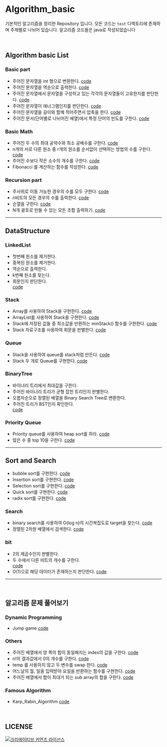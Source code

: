 # Algorithm_basic
기본적인 알고리즘을 정리한 Repository 입니다. 모든 코드는 `test` 디렉토리에 존재하며 주제별로 나뉘어 있습니다. 알고리즘 코드들은 java로 작성되었습니다

</br>

## Algorithm basic List

### Basic part
* 주어진 문자열을 int 형으로 변환한다. [code](https://github.com/JaeYeopHan/algorithm_basic_java/blob/master/src/test/java/algorithm/basic/StringParseToInt.java)
* 주어진 문자열을 역순으로 출력한다. [code](https://github.com/JaeYeopHan/algorithm_basic_java/blob/master/src/test/java/algorithm/basic/StringReverse.java)
* 주어진 문자열에서 문자열을 구성하고 있는 각각의 문자열들이 고유한지를 판단한다. [code](https://github.com/JaeYeopHan/algorithm_basic_java/blob/master/src/test/java/algorithm/basic/UniqueCharacterInString.java)
* 주어진 문자열이 애너그램인지를 판단한다. [code](https://github.com/JaeYeopHan/algorithm_basic_java/blob/master/src/test/java/algorithm/basic/IsAnagram.java)
* 주어진 문자열을 길이와 함께 적어주면서 압축을 한다. [code](https://github.com/JaeYeopHan/algorithm_basic_java/blob/master/src/test/java/algorithm/basic/CharacterCompressWithLength.java)
* 주어진 문서(단어별로 나뉘어진 배열)에서 특정 단어의 빈도를 구한다. [code](https://github.com/JaeYeopHan/algorithm_basic_java/blob/master/src/test/java/algorithm/basic/FrequencyStringInDocument.java)

### Basic Math
* 주어진 두 수의 최대 공약수와 최소 공배수를 구한다. [code](https://github.com/JaeYeopHan/algorithm_basic_java/blob/master/src/test/java/algorithm/basic/GcdAndGcm.java)
* n개의 서로 다른 원소 중 r개의 원소를 순서없이 선택하는 방법의 수를 구한다. [code](https://github.com/JaeYeopHan/algorithm_basic_java/blob/master/src/test/java/algorithm/basicMath/BasicCombination.java)
* 주어진 수보다 작은 소수의 개수를 구한다. [code](https://github.com/JaeYeopHan/algorithm_basic_java/blob/master/src/test/java/algorithm/basicMath/FindPrimeNumTest.java)
* Fibonacci 를 계산하는 함수를 작성한다. [code](https://github.com/JaeYeopHan/algorithm_basic_java/blob/master/src/test/java/algorithm/basicMath/Fibonacci.java)

### Recursion part
* 주사위로 이동 가능한 경우의 수를 모두 구한다. [code](https://github.com/JaeYeopHan/algorithm_basic_java/blob/master/src/test/java/algorithm/recursion/Dice.java)
* n비트의 모든 경우의 수를 출력한다. [code](https://github.com/JaeYeopHan/algorithm_basic_java/blob/master/src/test/java/algorithm/recursion/NBitWays.java)
* 순열을 구한다. [code](https://github.com/JaeYeopHan/algorithm_basic_java/blob/master/src/test/java/algorithm/recursion/Permutation.java)
* N개 괄호로 만들 수 있는 모든 조합 출력하기. [code](https://github.com/JaeYeopHan/algorithm_basic_java/blob/master/src/test/java/algorithm/recursion/BraceCombination.java)

---

## DataStructure
### LinkedList
* 첫번째 원소를 제거한다.
* 중복된 원소를 제거한다.
* 역순으로 출력한다.
* k번째 원소를 찾는다.
* 회문인지 판단한다.  
[code](https://github.com/JaeYeopHan/algorithm_basic_java/blob/master/src/test/java/datastructure/codeedlist/SinglecodeedListTest.java)

### Stack
* Array를 사용하여 Stack을 구현한다. [code](https://github.com/JaeYeopHan/algorithm_basic_java/blob/master/src/test/java/datastructure/stack/MyStackWithArrayTest.java)
* ArrayList를 사용하여 Stack을 구현한다. [code](https://github.com/JaeYeopHan/algorithm_basic_java/blob/master/src/test/java/datastructure/stack/MyStackWithArrayListTest.java)
* Stack에 저장된 값들 중 최소값을 반환하는 minStack() 함수를 구현한다. [code](https://github.com/JaeYeopHan/algorithm_basic_java/blob/master/src/test/java/datastructure/stack/MinimumStackTest.java)
* Stack 자료구조를 사용하여 회문을 판별한다. [code](https://github.com/JaeYeopHan/algorithm_basic_java/blob/master/src/test/java/datastructure/stack/IsPalindromeTest.java)

### Queue
* Stack을 사용하여 queue를 stack처럼 만든다. [code](https://github.com/JaeYeopHan/algorithm_basic_java/blob/master/src/test/java/datastructure/queue/ReverseQueueTest.java)
* Stack 두 개로 Queue를 구현한다. [code](https://github.com/JaeYeopHan/algorithm_basic_java/blob/master/src/test/java/datastructure/queue/QueueWithTwoStack.java)

### BinaryTree
* 바이너리 트리에서 최대값을 구한다.
* 주어진 바이너리 트리가 균형 잡힌 트리인지 판별한다.
* 오름차순으로 정렬된 배열을 Binary Search Tree로 변환한다.
* 주어진 트리가 BST인지 확인한다.  
[code](https://github.com/JaeYeopHan/algorithm_basic_java/blob/master/src/test/java/datastructure/binaryTree/BinaryTree.java)

### Priority Queue
* Priority queue를 사용하여 heap sort를 하라. [code](https://github.com/JaeYeopHan/algorithm_basic_java/blob/master/src/test/java/datastructure/priorityqueue/HeapSortByUsingPQ.java)
* 많은 수 중 top 10을 구한다. [code](https://github.com/JaeYeopHan/algorithm_basic_java/blob/master/src/test/java/datastructure/priorityqueue/CalcTopTen.java)

---

## Sort and Search
* bubble sort를 구현한다. [code](https://github.com/JaeYeopHan/algorithm_basic_java/blob/master/src/test/java/sort/BubbleSort.java)
* Insertion sort를 구현한다. [code](https://github.com/JaeYeopHan/algorithm_basic_java/blob/master/src/test/java/sort/InsertionSort.java)
* Selection sort를 구현한다. [code](https://github.com/JaeYeopHan/algorithm_basic_java/blob/master/src/test/java/sort/SelectionSort.java)
* Quick sort를 구현한다. [code](https://github.com/JaeYeopHan/algorithm_basic_java/blob/master/src/test/java/sort/QuickSort.java)
* radix sort를 구현한다. [code](https://github.com/JaeYeopHan/algorithm_basic_java/blob/master/src/test/java/sort/RadixSort.java)

### Search
* binary search를 사용하여 O(log n)의 시간복잡도로 target을 찾는다. [code](https://github.com/JaeYeopHan/algorithm_basic_java/blob/master/src/test/java/search/BinarySearchTest.java) 
* 정렬된 2차원 배열에서 검색한다. [code](https://github.com/JaeYeopHan/algorithm_basic_java/blob/master/src/test/java/search/SearchIn2DTest.java)

### bit
* 2의 제곱수인지 판별한다.
* 두 수에서 다른 비트의 개수를 구한다.  
[code](https://github.com/JaeYeopHan/algorithm_basic_java/blob/master/src/test/java/bit/BitOperator.java)
* O(1)으로 해당 데이터가 존재하는지 판단한다. [code](https://github.com/JaeYeopHan/algorithm_basic_java/blob/master/src/test/java/bit/BitMapTest.java)

---
</br>

## 알고리즘 문제 풀어보기

### Dynamic Programming
* Jump game [code](https://github.com/JaeYeopHan/algorithm_basic_java/blob/master/src/test/java/algorithm/dp/JumpGame.java)

### Others
* 주어진 배열에서 양 쪽의 합이 동일해지는 index의 값을 구한다. [code](https://github.com/JaeYeopHan/algorithm_basic_java/blob/master/src/test/java/exercise/SearchEquilibrium.java)
* n!의 결과값에서 0의 개수를 구한다. [code](https://github.com/JaeYeopHan/algorithm_basic_java/blob/master/src/test/java/exercise/FactorialZeroCount.java)
* temp 를 사용하지 않고 두 변수를 swap 한다. [code](https://github.com/JaeYeopHan/algorithm_basic_java/blob/master/src/test/java/exercise/NoTempSwapTest.java)
* 어느날의 월, 일을 입력받아 요일을 반환하는 함수를 구현한다. [code](https://github.com/JaeYeopHan/algorithm_basic_java/blob/master/src/test/java/exercise/CalenderExample.java)
* 주어진 배열에서 합이 최대가 되는 sub array의 합을 구한다. [code](https://github.com/JaeYeopHan/algorithm_basic_java/blob/master/src/test/java/exercise/FindMaxSumInArray.java)

### Famous Algorithm
* Karp_Rabin_Algorithm [code](https://github.com/JaeYeopHan/algorithm_basic_java/blob/master/src/test/java/famous_algorithm/Karp_Rabin_Algorithm.java)

</br>

## LICENSE
<a rel="license" href="http://creativecommons.org/licenses/by/4.0/"><img alt="크리에이티브 커먼즈 라이선스" style="border-width:0" src="https://i.creativecommons.org/l/by/4.0/88x31.png" /></a>

